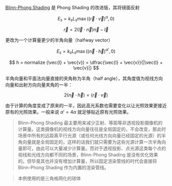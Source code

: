 [Blinn-Phong Shading](https://en.wikipedia.org/wiki/Blinn%E2%80%93Phong_reflection_model) 是 Phong Shading 的改进版，其将镜面反射

$$
E_s = k_s L_s \max((\vec{r} \cdot \vec{v})^{\alpha}, 0)
$$

$$
\vec{r} = 2(\vec{l} \cdot \vec{n}) \vec{n} - \vec{l}
$$

更改为一个计算量更少的半角向量（halfway vector）

$$
E_s = k_s L_s \max((\vec{n} \cdot \vec{h})^{\alpha'}, 0)
$$

$$
h = normalize (\vec{l} + \vec{v}) = \dfrac{\vec{l} + \vec{v}}{|\vec{l} + \vec{v}|}
$$

半角向量和平面法向量直接的夹角称为半角（half angle），其角度值为视线方向向量和出射方向向量夹角的一半：

$$
2 (\vec{n} \cdot \vec{h}) = (\vec{r} \cdot \vec{v})
$$

由于计算的角度变成了原来的一半，因此高光系数也需要变化以让光照效果更接近原有的光照效果。一般来说 $\alpha' = 4\alpha$ 就足够贴近原有光照效果。

> Blinn-Phong Shading 最主要用来减少正射、等距等非透视投影摄像机的计算量。这类摄像机的视线方向向量往往是全局固定的，不会改变，那此时场景中所有的远距离平行光源（或任何光线方向向量已经固定的光源）的半角向量就是全局固定的，这样的话我们就只需要为这些光源计算一次半角向量即可，由此可以大量减少计算量。而对于透视投影、点光源这类每个点的视线和光线方向都不同的场景，Blinn-Phong Shading 是没有优化效果的。但毕竟其也并没有增加计算量，所以固定渲染管线的时代会直接将 Blinn-Phong Shading 作为内置的渲染管线。

> 本例使用的是三角格网化的球体
